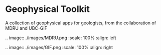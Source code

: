 Geophysical Toolkit
===================

A collection of geophysical apps for geologists, from the collaboration of
MDRU and UBC-GIF

.. image:: ./images/MDRU.png
   :scale: 100%
   :align: left

.. image:: ./images/GIF.png
   :scale: 100%
   :align: right
